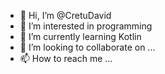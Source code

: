 - 👋 Hi, I’m @CretuDavid
- 👀 I’m interested in programming
- 🌱 I’m currently learning Kotlin
- 💞️ I’m looking to collaborate on ...
- 📫 How to reach me ...

<!---
CretuDavid/CretuDavid is a ✨ special ✨ repository because its `README.md` (this file) appears on your GitHub profile.
You can click the Preview link to take a look at your changes.
--->
